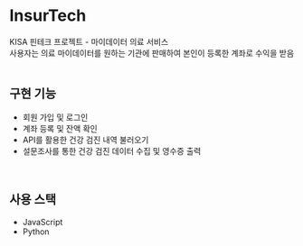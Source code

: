 # InsurTech
KISA 핀테크 프로젝트 - 마이데이터 의료 서비스<br>
사용자는 의료 마이데이터를 원하는 기관에 판매하여 본인이 등록한 계좌로 수익을 받음
<br><br>

## 구현 기능
- 회원 가입 및 로그인
- 계좌 등록 및 잔액 확인
- API를 활용한 건강 검진 내역 불러오기
- 설문조사를 통한 건강 검진 데이터 수집 및 영수증 출력
<br>

## 사용 스택
- JavaScript
- Python
